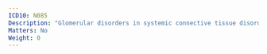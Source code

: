 ```yaml
---
ICD10: N085
Description: "Glomerular disorders in systemic connective tissue disorders"
Matters: No
Weight: 0
---
```


